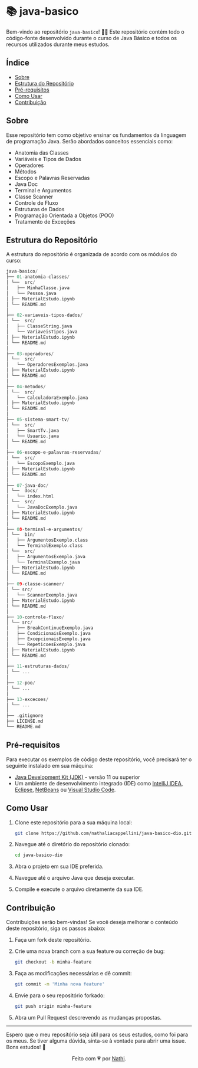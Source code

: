 # 📚 java-basico

Bem-vindo ao repositório `java-basico`! 🖖🏻 Este repositório contém todo o código-fonte desenvolvido durante o curso de Java Básico e todos os recursos utilizados durante meus estudos.

## Índice

- [Sobre](#sobre)
- [Estrutura do Repositório](#estrutura-do-repositório)
- [Pré-requisitos](#pré-requisitos)
- [Como Usar](#como-usar)
- [Contribuição](#contribuição)

## Sobre

Esse repositório tem como objetivo ensinar os fundamentos da linguagem de programação Java. Serão abordados conceitos essenciais como:

- Anatomia das Classes
- Variáveis e Tipos de Dados
- Operadores
- Métodos
- Escopo e Palavras Reservadas
- Java Doc
- Terminal e Argumentos
- Classe Scanner
- Controle de Fluxo
- Estruturas de Dados
- Programação Orientada a Objetos (POO)
- Tratamento de Exceções

## Estrutura do Repositório

A estrutura do repositório é organizada de acordo com os módulos do curso:

```c
java-basico/
├── 01-anatomia-classes/
│ └──  src/
│   ├── MinhaClasse.java
│   └── Pessoa.java
│ ├── MaterialEstudo.ipynb
│ └── README.md
│
├── 02-variaveis-tipos-dados/
│ └──  src/
│   ├── ClasseString.java
│   └── VariaveisTipos.java
│ ├── MaterialEstudo.ipynb
│ └── README.md
│
├── 03-operadores/
│ └──  src/
│   └── OperadoresExemplos.java
│ ├── MaterialEstudo.ipynb
│ └── README.md
│
├── 04-metodos/
│ └──  src/
│   └── CalculadoraExemplo.java
│ ├── MaterialEstudo.ipynb
│ └── README.md
│
├── 05-sistema-smart-tv/
│ └──  src/
│   ├── SmartTv.java
│   └── Usuario.java
│ └── README.md
│
├── 06-escopo-e-palavras-reservadas/
│ └──  src/
│   └── EscopoExemplo.java
│ ├── MaterialEstudo.ipynb
│ └── README.md
│
├── 07-java-doc/
│ └──  docs/
│   └── index.html
│ └──  src/
│   └── JavaDocExemplo.java
│ ├── MaterialEstudo.ipynb
│ └── README.md
│
├── 08-terminal-e-argumentos/
│ └──  bin/
│   ├── ArgumentosExemplo.class
│   └── TerminalExemplo.class
│ └──  src/
│   ├── ArgumentosExemplo.java
│   └── TerminalExemplo.java
│ ├── MaterialEstudo.ipynb
│ └── README.md
│
├── 09-classe-scanner/
│ └── src/
│   └── ScannerExemplo.java
│ ├── MaterialEstudo.ipynb
│ └── README.md
│
├── 10-controle-fluxo/
│ └── src/
│   ├── BreakContinueExemplo.java
│   ├── CondicionaisExemplo.java
│   ├── ExcepcionaisExemplo.java
│   └── RepeticoesExemplo.java
│ ├── MaterialEstudo.ipynb
│ └── README.md
│
├── 11-estruturas-dados/
│ └── ...
│
├── 12-poo/
│ └── ...
│
├── 13-excecoes/
│ └── ...
│
├── .gitignore
├── LICENSE.md
└── README.md
```

## Pré-requisitos

Para executar os exemplos de código deste repositório, você precisará ter o seguinte instalado em sua máquina:

- [Java Development Kit (JDK)](https://www.oracle.com/java/technologies/javase-jdk11-downloads.html) - versão 11 ou superior
- Um ambiente de desenvolvimento integrado (IDE) como [IntelliJ IDEA](https://www.jetbrains.com/idea/), [Eclipse](https://www.eclipse.org/), [NetBeans](https://netbeans.apache.org/front/main/download/nb18/) ou [Visual Studio Code](https://code.visualstudio.com/download).

## Como Usar

1. Clone este repositório para a sua máquina local:

    ```sh
    git clone https://github.com/nathaliacappellini/java-basico-dio.git
    ```

2. Navegue até o diretório do repositório clonado:

    ```sh
    cd java-basico-dio
    ```

3. Abra o projeto em sua IDE preferida.
4. Navegue até o arquivo Java que deseja executar.
5. Compile e execute o arquivo diretamente da sua IDE.

## Contribuição

Contribuições serão bem-vindas! Se você deseja melhorar o conteúdo deste repositório, siga os passos abaixo:

1. Faça um fork deste repositório.
2. Crie uma nova branch com a sua feature ou correção de bug:

    ```sh
    git checkout -b minha-feature
    ```

3. Faça as modificações necessárias e dê commit:

    ```sh
    git commit -m 'Minha nova feature'
    ```

4. Envie para o seu repositório forkado:

    ```sh
    git push origin minha-feature
    ```

5. Abra um Pull Request descrevendo as mudanças propostas.  

---
Espero que o meu repositório seja útil para os seus estudos, como foi para os meus. Se tiver alguma dúvida, sinta-se à vontade para abrir uma issue. Bons estudos! 🌟

<div align="center">Feito com 💗 por <a href="https://github.com/nathaliacappellini">Nathi</a>.</div>
